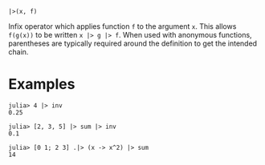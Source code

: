 ```
|>(x, f)
```

Infix operator which applies function `f` to the argument `x`. This allows `f(g(x))` to be written `x |> g |> f`. When used with anonymous functions, parentheses are typically required around the definition to get the intended chain.

# Examples

```jldoctest
julia> 4 |> inv
0.25

julia> [2, 3, 5] |> sum |> inv
0.1

julia> [0 1; 2 3] .|> (x -> x^2) |> sum
14
```
